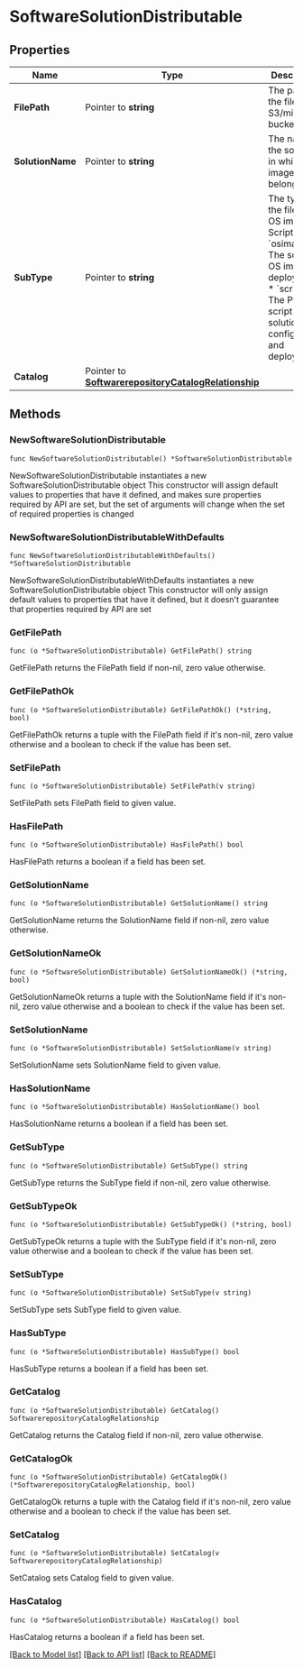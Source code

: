 # SoftwareSolutionDistributable

## Properties

Name | Type | Description | Notes
------------ | ------------- | ------------- | -------------
**FilePath** | Pointer to **string** | The path of the file in S3/minio bucket. | [optional] [readonly] 
**SolutionName** | Pointer to **string** | The name of the solution in which the image belongs. | [optional] 
**SubType** | Pointer to **string** | The type of the file like OS image, Script etc. * &#x60;osimage&#x60; - The solution OS image for deployment. * &#x60;script&#x60; - The Python script for the solution VM configuration and deployment. | [optional] [default to "osimage"]
**Catalog** | Pointer to [**SoftwarerepositoryCatalogRelationship**](softwarerepository.Catalog.Relationship.md) |  | [optional] 

## Methods

### NewSoftwareSolutionDistributable

`func NewSoftwareSolutionDistributable() *SoftwareSolutionDistributable`

NewSoftwareSolutionDistributable instantiates a new SoftwareSolutionDistributable object
This constructor will assign default values to properties that have it defined,
and makes sure properties required by API are set, but the set of arguments
will change when the set of required properties is changed

### NewSoftwareSolutionDistributableWithDefaults

`func NewSoftwareSolutionDistributableWithDefaults() *SoftwareSolutionDistributable`

NewSoftwareSolutionDistributableWithDefaults instantiates a new SoftwareSolutionDistributable object
This constructor will only assign default values to properties that have it defined,
but it doesn't guarantee that properties required by API are set

### GetFilePath

`func (o *SoftwareSolutionDistributable) GetFilePath() string`

GetFilePath returns the FilePath field if non-nil, zero value otherwise.

### GetFilePathOk

`func (o *SoftwareSolutionDistributable) GetFilePathOk() (*string, bool)`

GetFilePathOk returns a tuple with the FilePath field if it's non-nil, zero value otherwise
and a boolean to check if the value has been set.

### SetFilePath

`func (o *SoftwareSolutionDistributable) SetFilePath(v string)`

SetFilePath sets FilePath field to given value.

### HasFilePath

`func (o *SoftwareSolutionDistributable) HasFilePath() bool`

HasFilePath returns a boolean if a field has been set.

### GetSolutionName

`func (o *SoftwareSolutionDistributable) GetSolutionName() string`

GetSolutionName returns the SolutionName field if non-nil, zero value otherwise.

### GetSolutionNameOk

`func (o *SoftwareSolutionDistributable) GetSolutionNameOk() (*string, bool)`

GetSolutionNameOk returns a tuple with the SolutionName field if it's non-nil, zero value otherwise
and a boolean to check if the value has been set.

### SetSolutionName

`func (o *SoftwareSolutionDistributable) SetSolutionName(v string)`

SetSolutionName sets SolutionName field to given value.

### HasSolutionName

`func (o *SoftwareSolutionDistributable) HasSolutionName() bool`

HasSolutionName returns a boolean if a field has been set.

### GetSubType

`func (o *SoftwareSolutionDistributable) GetSubType() string`

GetSubType returns the SubType field if non-nil, zero value otherwise.

### GetSubTypeOk

`func (o *SoftwareSolutionDistributable) GetSubTypeOk() (*string, bool)`

GetSubTypeOk returns a tuple with the SubType field if it's non-nil, zero value otherwise
and a boolean to check if the value has been set.

### SetSubType

`func (o *SoftwareSolutionDistributable) SetSubType(v string)`

SetSubType sets SubType field to given value.

### HasSubType

`func (o *SoftwareSolutionDistributable) HasSubType() bool`

HasSubType returns a boolean if a field has been set.

### GetCatalog

`func (o *SoftwareSolutionDistributable) GetCatalog() SoftwarerepositoryCatalogRelationship`

GetCatalog returns the Catalog field if non-nil, zero value otherwise.

### GetCatalogOk

`func (o *SoftwareSolutionDistributable) GetCatalogOk() (*SoftwarerepositoryCatalogRelationship, bool)`

GetCatalogOk returns a tuple with the Catalog field if it's non-nil, zero value otherwise
and a boolean to check if the value has been set.

### SetCatalog

`func (o *SoftwareSolutionDistributable) SetCatalog(v SoftwarerepositoryCatalogRelationship)`

SetCatalog sets Catalog field to given value.

### HasCatalog

`func (o *SoftwareSolutionDistributable) HasCatalog() bool`

HasCatalog returns a boolean if a field has been set.


[[Back to Model list]](../README.md#documentation-for-models) [[Back to API list]](../README.md#documentation-for-api-endpoints) [[Back to README]](../README.md)


